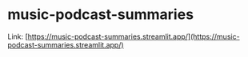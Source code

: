 # music-podcast-summaries
Link: [https://music-podcast-summaries.streamlit.app/](https://music-podcast-summaries.streamlit.app/)
